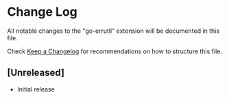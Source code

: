 # Change Log

All notable changes to the "go-errutil" extension will be documented in this file.

Check [Keep a Changelog](http://keepachangelog.com/) for recommendations on how to structure this file.

## [Unreleased]

- Initial release
